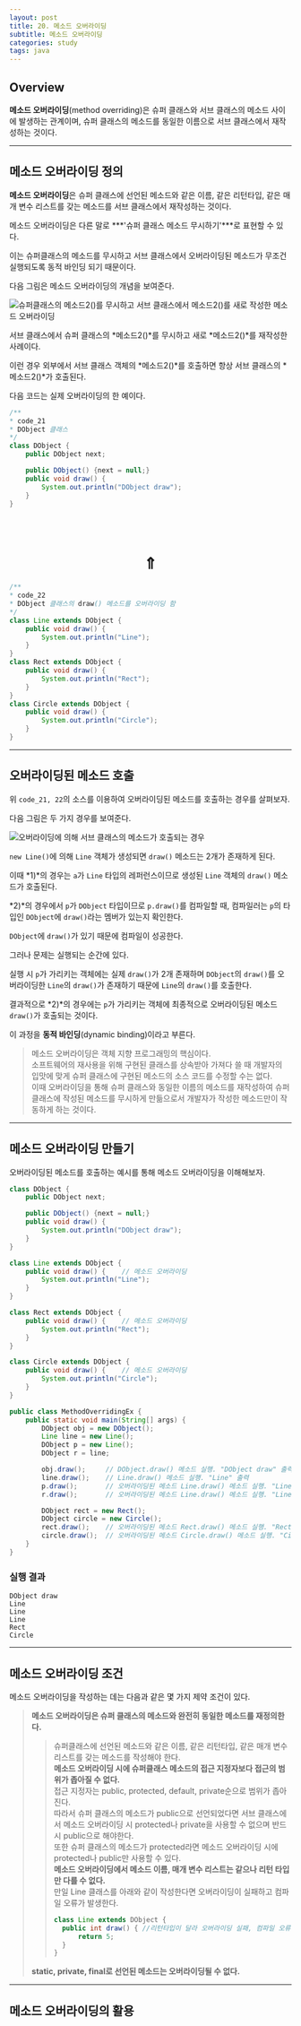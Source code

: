 ```yaml
---
layout: post
title: 20. 메소드 오버라이딩
subtitle: 메소드 오버라이딩
categories: study
tags: java
---
```


## Overview

**메소드 오버라이딩**(method overriding)은 슈퍼 클래스와 서브 클래스의 메소드 사이에 발생하는 관계이며, 슈퍼 클래스의 메소드를 동일한 이름으로 서브 클래스에서 재작성하는 것이다.

***

## 메소드 오버라이딩 정의

**메소드 오버라이딩**은 슈퍼 클래스에 선언된 메소드와 같은 이름, 같은 리턴타입, 같은 매개 변수 리스트를 갖는 메소드를 서브 클래스에서 재작성하는 것이다.

메소드 오버라이딩은 다른 말로 ***'슈퍼 클래스 메소드 무시하기'***로 표현할 수 있다.

이는 슈퍼클래스의 메소드를 무시하고 서브 클래스에서 오버라이딩된 메소드가 무조건 실행되도록 동적 바인딩 되기 때문이다.

다음 그림은 메소드 오버라이딩의 개념을 보여준다.

![슈퍼클래스의 메소드2()를 무시하고 서브 클래스에서 메소드2()를 새로 작성한 메소드 오버라이딩](/assets/img/study/java/190829_fig_2.png "슈퍼클래스의 메소드2()를 무시하고 서브 클래스에서 메소드2()를 새로 작성한 메소드 오버라이딩")

서브 클래스에서 슈퍼 클래스의 *메소드2()*를 무시하고 새로 *메소드2()*를 재작성한 사례이다.

이런 경우 외부에서 서브 클래스 객체의 *메소드2()*를 호출하면 항상 서브 클래스의 *메소드2()*가 호출된다.

다음 코드는 실제 오버라이딩의 한 예이다.

```java
/**
* code_21
* DObject 클래스
*/
class DObject {
    public DObject next;

    public DObject() {next = null;}
    public void draw() {
        System.out.println("DObject draw");
    }
}
```
# &nbsp;&nbsp;&nbsp;&nbsp;&nbsp;&nbsp;$$\Uparrow$$
```java
/**
* code_22
* DObject 클래스의 draw() 메소드를 오버라이딩 함
*/
class Line extends DObject {
    public void draw() {
        System.out.println("Line");
    }
}
class Rect extends DObject {
    public void draw() {
        System.out.println("Rect");
    }
}
class Circle extends DObject {
    public void draw() {
        System.out.println("Circle");
    }
}
```

***

## 오버라이딩된 메소드 호출

위 `code_21, 22`의 소스를 이용하여 오버라이딩된 메소드를 호출하는 경우를 살펴보자.

다음 그림은 두 가지 경우를 보여준다.

![오버라이딩에 의해 서브 클래스의 메소드가 호출되는 경우](/assets/img/study/java/190829_fig_3.png "오버라이딩에 의해 서브 클래스의 메소드가 호출되는 경우")

`new Line()`에 의해 `Line` 객체가 생성되면 `draw()` 메소드는 2개가 존재하게 된다.

이때 *1)*의 경우는 `a`가 `Line` 타입의 레퍼런스이므로 생성된 `Line` 객체의 `draw()` 메소드가 호출된다.

*2)*의 경우에서 `p`가 `DObject` 타입이므로 `p.draw()`를 컴파일할 때, 컴파일러는 `p`의 타입인 `DObject`에 `draw()`라는 멤버가 있는지 확인한다.

`DObject`에 `draw()`가 있기 때문에 컴파일이 성공한다.

그러나 문제는 실행되는 순간에 있다.

실행 시 `p`가 가리키는 객체에는 실제 `draw()`가 2개 존재하며 `DObject`의 `draw()`를 오버라이딩한 `Line`의 `draw()`가 존재하기 때문에 `Line`의 `draw()`를 호출한다.

결과적으로 *2)*의 경우에는 `p`가 가리키는 객체에 최종적으로 오버라이딩된 메소드 `draw()`가 호출되는 것이다.

이 과정을 **동적 바인딩**(dynamic binding)이라고 부른다.

> 메소드 오버라이딩은 객체 지향 프로그래밍의 핵심이다.  
> 소프트웨어의 재사용을 위해 구현된 클래스를 상속받아 가져다 쓸 때 개발자의 입맛에 맞게 슈퍼 클래스에 구현된 메소드의 소스 코드를 수정할 수는 없다.  
> 이때 오버라이딩을 통해 슈퍼 클래스와 동일한 이름의 메소드를 재작성하여 슈퍼 클래스에 작성된 메소드를 무시하게 만듦으로서 개발자가 작성한 메소드만이 작동하게 하는 것이다.

***

## 메소드 오버라이딩 만들기

오버라이딩된 메소드를 호출하는 예시를 통해 메소드 오버라이딩을 이해해보자.

```java
class DObject {
    public DObject next;

    public DObject() {next = null;}
    public void draw() {
        System.out.println("DObject draw");
    }
}

class Line extends DObject {
    public void draw() {    // 메소드 오버라이딩
        System.out.println("Line");
    }
}

class Rect extends DObject {
    public void draw() {    // 메소드 오버라이딩
        System.out.println("Rect");
    }
}

class Circle extends DObject {
    public void draw() {    // 메소드 오버라이딩
        System.out.println("Circle");
    }
}

public class MethodOverridingEx {
    public static void main(String[] args) {
        DObject obj = new DObject();
        Line line = new Line();
        DObject p = new Line();
        DObject r = line;

        obj.draw();     // DObject.draw() 메소드 실행. "DObject draw" 출력
        line.draw();    // Line.draw() 메소드 실행. "Line" 출력
        p.draw();       // 오버라이딩된 메소드 Line.draw() 메소드 실행. "Line" 출력
        r.draw();       // 오버라이딩된 메소드 Line.draw() 메소드 실행. "Line" 출력

        DObject rect = new Rect();
        DObject circle = new Circle();
        rect.draw();    // 오버라이딩된 메소드 Rect.draw() 메소드 실행. "Rect" 출력
        circle.draw();  // 오버라이딩된 메소드 Circle.draw() 메소드 실행. "Circle" 출력
    }
}
```

### 실행 결과

```
DObject draw
Line
Line
Line
Rect
Circle
```

***

## 메소드 오버라이딩 조건

메소드 오버라이딩을 작성하는 데는 다음과 같은 몇 가지 제약 조건이 있다.

> **메소드 오버라이딩은 슈퍼 클래스의 메소드와 완전히 동일한 메소드를 재정의한다.**  
> > 슈퍼클래스에 선언된 메소드와 같은 이름, 같은 리턴타입, 같은 매개 변수 리스트를 갖는 메소드를 작성해야 한다.  
> **메소드 오버라이딩 시에 슈퍼클래스 메소드의 접근 지정자보다 접근의 범위가 좁아질 수 없다.**  
> > 접근 지정자는 public, protected, default, private순으로 범위가 좁아진다.  
> > 따라서 슈퍼 클래스의 메소드가 public으로 선언되었다면 서브 클래스에서 메소드 오버라이딩 시 protected나 private을 사용할 수 없으며 반드시 public으로 해야한다.  
> > 또한 슈퍼 클래스의 메소드가 protected라면 메소드 오버라이딩 시에 protected나 public만 사용할 수 있다.  
> **메소드 오버라이딩에서 메소드 이름, 매개 변수 리스트는 같으나 리턴 타입만 다를 수 없다.**  
> > 만일 Line 클래스를 아래와 같이 작성한다면 오버라이딩이 실패하고 컴파일 오류가 발생한다.  
> > ```java
> > class Line extends DObject {
> >   public int draw() { //리턴타입이 달라 오버라이딩 실패, 컴파일 오류
> >       return 5;
> >   }
> > }
> > ```
> **static, private, final로 선언된 메소드는 오버라이딩될 수 없다.**

***

## 메소드 오버라이딩의 활용